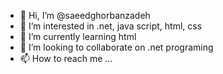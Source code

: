 - 👋 Hi, I’m @saeedghorbanzadeh
- 👀 I’m interested in .net, java script, html, css
- 🌱 I’m currently learning html
- 💞️ I’m looking to collaborate on .net programing
- 📫 How to reach me ...

<!---
saeedghorbanzadeh/saeedghorbanzadeh is a ✨ special ✨ repository because its `README.md` (this file) appears on your GitHub profile.
You can click the Preview link to take a look at your changes.
--->
